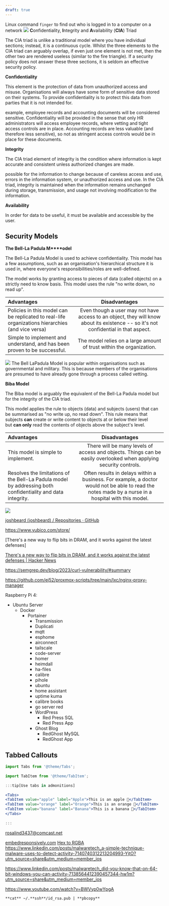 ```yaml
---
draft: true
---
```


Linux command `finger` to find out who is logged in to a computer on a network
![](https://www.certmike.com/wp-content/uploads/2018/08/cia_triad.png)
**C**onfidentiality, **I**ntegrity and **A**vailability (**CIA**) Triad

The CIA triad is unlike a traditional model where you have individual sections; instead, it is a continuous cycle. Whilst the three elements to the CIA triad can arguably overlap, if even just one element is not met, then the other two are rendered useless (similar to the fire triangle). If a security policy does not answer these three sections, it is seldom an effective security policy.

**Confidentiality**

This element is the protection of data from unauthorized access and misuse. Organisations will always have some form of sensitive data stored on their systems. To provide confidentiality is to protect this data from parties that it is not intended for.

example, employee records and accounting documents will be considered sensitive. Confidentiality will be provided in the sense that only HR administrators will access employee records, where vetting and tight access controls are in place. Accounting records are less valuable (and therefore less sensitive), so not as stringent access controls would be in place for these documents.

**Integrity**

The CIA triad element of integrity is the condition where information is kept accurate and consistent unless authorized changes are made.

possible for the information to change because of careless access and use, errors in the information system, or unauthorized access and use. In the CIA triad, integrity is maintained when the information remains unchanged during storage, transmission, and usage not involving modification to the information.

**Availability**

In order for data to be useful, it must be available and accessible by the user.

## Security Models

**The Bell-La Padula M****odel**



The Bell-La Padula Model is used to achieve confidentiality. This model has a few assumptions, such as an organisation's hierarchical structure it is used in, where everyone's responsibilities/roles are well-defined.

  

The model works by granting access to pieces of data (called objects) on a strictly need to know basis. This model uses the rule "no write down, no read up".


| Advantages                                                                                           |                                                            Disadvantages                                                            |
|:---------------------------------------------------------------------------------------------------- |:-----------------------------------------------------------------------------------------------------------------------------------:|
| Policies in this model can be replicated to real-life organizations hierarchies (and vice versa)<br> | Even though a user may not have access to an object, they will know about its existence -- so it's not confidential in that aspect. |
| Simple to implement and understand, and has been proven to be successful.                            |                                The model relies on a large amount of trust within the organization.                                 |

  ![](https://tryhackme-images.s3.amazonaws.com/user-uploads/5de96d9ca744773ea7ef8c00/room-content/0e6e5d9d80785fc287b4a67e1453b295.png)
The Bell LaPadula Model is popular within organisations such as governmental and military. This is because members of the organisations are presumed to have already gone through a process called vetting.

**Biba Model**

The Biba model is arguably the equivalent of the Bell-La Padula model but for the integrity of the CIA triad.

This model applies the rule to objects (data) and subjects (users) that can be summarised as "no write up, no read down". This rule means that subjects **can** create or write content to objects at or below their level but **can only** read the contents of objects above the subject's level.



| Advantages                                                                                                  |                                                              <div>Disadvantages</div>                                                               |
|:----------------------------------------------------------------------------------------------------------- |:---------------------------------------------------------------------------------------------------------------------------------------------------:|
| This model is simple to implement.                                                                          |                  There will be many levels of access and objects. Things can be easily overlooked when applying security controls.                  |
| Resolves the limitations of the Bell-La Padula model by addressing both confidentiality and data integrity. | Often results in delays within a business. For example, a doctor would not be able to read the notes made by a nurse in a hospital with this model. |


![](https://tryhackme-images.s3.amazonaws.com/user-uploads/5de96d9ca744773ea7ef8c00/room-content/895ba351ef24ef6495d290222e49470e.png)

[joshbeard (joshbeard) / Repositories · GitHub](https://github.com/joshbeard?tab=repositories&q=homelab&type=&language=&sort=)

https://www.yubico.com/store/

[There's a new way to flip bits in DRAM, and it works against the latest defenses]

[There's a new way to flip bits in DRAM, and it works against the latest defenses | Hacker News](https://news.ycombinator.com/item?id=37942114)

https://semgrep.dev/blog/2023/curl-vulnerability/#summary

https://github.com/ej52/proxmox-scripts/tree/main/lxc/nginx-proxy-manager


Raspberry Pi 4:
  - Ubuntu Server
	  - Docker
		  - Portainer
			  - Transmission
			  - Duplicati
			  - mqtt
			  - esphome
			  - airconnect
			  - tailscale
			  - code-server
			  - homer
			  - heimdall
			  - ha-files
			  - calibre
			  - pihole
			  - ubuntu
			  - home assistant
			  - uptime kuma
			  - calibre books
			  - go server red
			  - WordPress
				  - Red Press SQL
				  - Red Press App
			  - Ghost Blog
				  - RedGhost MySQL
				  - RedGhost App






## Tabbed Callouts

```jsx
import Tabs from '@theme/Tabs';  
  
import TabItem from '@theme/TabItem';  
  
:::tip[Use tabs in admonitions]  
  
<Tabs>  
<TabItem value="apple" label="Apple">This is an apple 🍎</TabItem>  
<TabItem value="orange" label="Orange">This is an orange 🍊</TabItem>  
<TabItem value="banana" label="Banana">This is a banana 🍌</TabItem>  
</Tabs>  
  
:::
```





rosalind3437@comcast.net

[embedresponsively.com](https://embedresponsively.com/)
[Hex to RGBA](https://rgbacolorpicker.com/hex-to-rgba)
https://www.linkedin.com/posts/malwaretech_a-simple-technique-malware-uses-to-detect-activity-7140740312213204993-YjtO?utm_source=share&utm_medium=member_ios

https://www.linkedin.com/posts/malwaretech_did-you-know-that-on-64-bit-windows-you-can-activity-7138564412390457344-hw1m?utm_source=share&utm_medium=member_ios

https://www.youtube.com/watch?v=BWVyp0wYpgA


`**cat** ~/.**ssh**/id_rsa.pub | **pbcopy**`

